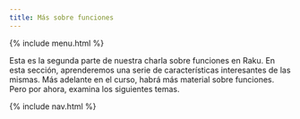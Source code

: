 ```yaml
---
title: Más sobre funciones
---
```


{% include menu.html %}

Esta es la segunda parte de nuestra charla sobre funciones en Raku. En esta sección, aprenderemos una serie de características interesantes de las mismas. Más adelante en el curso, habrá más material sobre funciones. Pero por ahora, examina los siguientes temas.

{% include nav.html %}